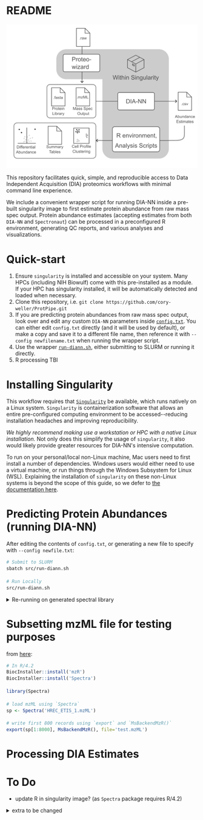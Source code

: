# README

![workflow-image](src/workflow.png)

This repository facilitates quick, simple, and reproducible access to Data Independent Acquisition (DIA) proteomics workflows with minimal command line experience.

We include a convenient wrapper script for running DIA-NN inside a pre-built singularity image to first estimate protein abundance from raw mass spec output. Protein abundance estimates (accepting estimates from both `DIA-NN` and `Spectronaut`) can  be processed in a preconfigured R environment, generating QC reports, and various analyses and visualizations.


# Quick-start

1. Ensure `singularity` is installed and accessible on your system. Many HPCs (including NIH Biowulf) come with this pre-installed as a module. If your HPC has singularity installed, it will be automatically detected and loaded when necessary.
2. Clone this repository, i.e. `git clone https://github.com/cory-weller/ProtPipe.git`
3. If you are predicting protein abundances from raw mass spec output, look over and edit any custom `DIA-NN` parameters inside [`config.txt`](config.txt). You can either edit `config.txt` directly (and it will be used by default), or make a copy and save it to a different file name, then reference it with `--config newfilename.txt` when running the wrapper script.
4. Use the wrapper [`run-diann.sh`](src/run-diann.sh), either submitting to SLURM or running it directly.
5. R processing TBI

# Installing Singularity

This workflow requires that [`Singularity`](https://sylabs.io/singularity) be available, which runs natively on a Linux system. `Singularity` is containerization software that allows an entire pre-configured computing environment to be accessed--reducing installation headaches and improving reproducibility. 

*We highly recommend making use a workstation or HPC with a native Linux installation.* Not only does this simplify the usage of `singularity`, it also would likely provide greater resources for DIA-NN's intensive computation.

To run on your personal/local non-Linux machine, Mac users need to first install a number of dependencies. Windows users would either need to use a virtual machine, or run things through the Windows Subsystem for Linux (WSL). Explaining the installation of `singularity` on these non-Linux systems is beyond the scope of this guide, so we defer to [the documentation here](https://docs.sylabs.io/guides/3.0/user-guide/installation.html).

# Predicting Protein Abundances (running DIA-NN)
After editing the contents of `config.txt`, or generating a new file to specify with `--config newfile.txt`:
```bash
# Submit to SLURM
sbatch src/run-diann.sh

# Run Locally
src/run-diann.sh
```

<details><summary>Re-running on generated spectral library</summary>

For regenerating final outputs without the long computational steps. Requires the .speclib files.

```
singularity exec \
--cleanenv -H /home/wellerca/ProtPipe ./src/diann-1.8.1.sif diann \
--fasta example/uniprot-proteome_Human_UP000005640_20191105.fasta \
--reannotate \
--f example/raw_MS_mzML/HREC_ETIS_2.mzML \
--threads 4 \
--out-lib test \
--qvalue 0.01 \
--min-fr-mz 200 \
--max-fr-mz 2000  \
--cut K*,R* \
--missed-cleavages 2 \
--min-pep-len 7 \
--max-pep-len 52 \
--min-pr-mz 300 \
--max-pr-mz 1800 \
--min-pr-charge 1 \
--max-pr-charge 4 \
--var-mods 5 \
--monitor-mod UniMod:1 \
--var-mod UniMod:35,15.994915,M \
--var-mod UniMod:1,42.010565,*n \
--smart-profiling \
--peak-center \
--no-ifs-removal \
--met-excision  \
--matrices \
--lib test.speclib \
--out test
```

</details>

# Subsetting mzML file for testing purposes
from [here](https://rformassspectrometry.github.io/Spectra/articles/Spectra.html#exporting-spectra):
```R
# In R/4.2
BiocInstaller::install('mzR')
BiocInstaller::install('Spectra')

library(Spectra)

# load mzML using `Spectra`
sp <- Spectra('HREC_ETIS_1.mzML')

# write first 800 records using `export` and `MsBackendMzR()`
export(sp[1:8000], MsBackendMzR(), file='test.mzML')
```

# Processing DIA Estimates

# To Do
* update R in singularity image? (as `Spectra` package requires R/4.2)




<details><summary>extra to be changed</summary>
```bash
# Submit to SLURM
sbatch src/process-dia.sh \
    --config config.txt \
    --mzml ./example/raw_MS_mzML/HREC_ETIS_1.mzML \
    --fasta ./example/uniprot-proteome_Human_UP000005640_20191105.fasta \
    --out example/

# Run Locally
src/run-diann.sh \
    --config config.txt \
    --mzml ./example/raw_MS_mzML/HREC_ETIS_1.mzML \
    --fasta ./example/uniprot-proteome_Human_UP000005640_20191105.fasta \
    --out example/
```

Executing [`run.sh`](src/run.sh) runs the pipeline outlind below. Briefly, it
1. Retrieves the required pre-built singularity image 
2. Defines input/output parameters
3. Executes the processing script [`processing.R`](src/processing.R) within a singularity container

# Notes
Expect ~2 hours of runtime per sample with 20 cores

The output files of interest are
| Filename                  | Description |
| --------                  | ----------- |
| `<specfile>.quant`        | ?? |
| `report-lib.tsv`          | ?? |
| `report-lib.tsv.speclib`  | ?? |
| `report.pr_matrix.tsv`    | precursor ion quantities |
| `report.pg_matrix.tsv`    | protein group quantities |
| `report.gg_matrix.tsv`    | gene group quantities |
| `report.stats.tsv`        | gene group quantities |
| `report.tsv.tsv`          |  precursor ions identified, quantities, quality metrics and annotations |

---




## Running the processing R script
After ensuring the singularity image is available, [`run.sh`](src/run.sh) defines input/output
parameters and executes [`processing.R`](src/processing.R) within the container, generating
plots or tables within the defined output directories.

```bash
pro_input='input/spe_Report_Proteins.csv' #csv of the protein groups quntification generated by SN
project_name='test' #the name of this project
outdir='./output' #output dir
design_matrix='input/design_matrix.csv' #csv file of design matrix for comparison
r_script='processing.R'

# unused / NYI:
# pep_input='' #the csv file of the peptide intensity from the SN
# normalization='' # 'T' or 'F'

module load singularity

singularity run -H $PWD:/home src/${img}.sif \
    Rscript src/${r_script} \
    --pro_input ${pro_input} \
    -p ${project_name} \
    -o ${outdir} \
    --design_matrix ${design_matrix}
```




## Proteomics data anylysis 

This workflow performs the following tasks:
- [Spectronaut](https://biognosys.com/resources/spectronaut-the-deepest-proteome-coverage-available/) or [DIA-NN](https://github.com/vdemichev/DiaNN) for Protein Analysis and Quantification
- Quality control and data filltering
- Normalization and imputation(OPTIONAL)
- Data Cluster
- Differential expression analysis and visualization
- Downstream functional enrichment analysis
- Run all steps from start to finish

## System requirements
- Windows for Spectronaut
- Linux for DIA-NN
- R 



## DIA-NN for Protein Analysis and Quantification
We uses the DIA-NN software for protein analysis and quantification on biowulf or Windows systerm.

Use the following commands to run DIA-NN on prebuilt module on biowulf：
``` bash
# TODO: change diann to work as singularity container
module load diann
diann \
    --f ../20210208_KLOF_DIA_FAIMS_35V_d0_1.mzML   \
    --lib  \
    --threads 24 \
    --verbose 1 \
    --out ./report.tsv \
    --matrices \
    --out-lib ./report-lib.tsv \
    --gen-spec-lib \
    --predictor \
    --fasta ../uniprot-proteome_Human_UP000005640_20191105.fasta \
    --fasta-search \
    --min-fr-mz 200 \
    --max-fr-mz 2000 \
    --met-excision \
    --cut K*,R* \
    --missed-cleavages 2 \
    --min-pep-len 7 \
    --max-pep-len 52 \
    --min-pr-mz 300 \
    --max-pr-mz 1800 \
    --min-pr-charge 1 \
    --max-pr-charge 4 \
    --unimod4 \
    --var-mods 5 \
    --var-mod UniMod:35,15.994915,M \
    --var-mod UniMod:1,42.010565,*n \
    --monitor-mod UniMod:1 \
    --reanalyse \
    --relaxed-prot-inf \
    --smart-profiling \
    --peak-center \
    --no-ifs-removal  \
``` 

## Quality control and data filltering
We used the R to process the MS data, visualize the samples quality and fillter some sample with poor quality. This step will provide the figures including the total number of identified and quantified protein groups, the distribution of protein intensity, and correlation among protein abundance of the biological replicates.

Runing the code:
``` bash
# QC.R does not exist
Rscript src/QC.R \
    --pro_input $pro_input \
    --pep_input $pep_input \
    -p $project_name \
    -o $outdir
``` 

## Data Cluster
The data cluster include HC-cluster, PCA, and UMAP.

``` bash
# TODO: cluster_plot.R renamed cluster.R?
Rscript cluster_plot.R -i $pro_input -p $project_name -o $outdir
``` 


## Differential expression analysis(T-test) and downstream functional enrichment analysis
DE analysis is done using the t-test. Downstream functional enrichment analysis for Differential expression gene. It takes the MS quatification from Spectronaut as an input:
```
# TODO: DE_enrichment.R does not exist
Rscript DE_enrichment.R -i $pro_input -c $control -o $outdir 
```

## Bash comand line

```
# TODO: spe_pro.bash does not exist
bash spe_pro.bash
```


## Tiny example

### Generating tiny example files
Wanting to subset down to 5% of FASTA file and 1% of mzML file. Subsetting the fasta is easy.
`wc -l example/uniprot-proteome_Human_UP000005640_20191105.fasta` yields 539137 lines. First 4999
lines evenly splits between entries, and is ~1% of the file.

```bash
head -n 4999 example/uniprot-proteome_Human_UP000005640_20191105.fasta > tiny/tiny.fasta
```

Splitting the mzML file is more difficult due to XML formatting. One of the files 
`example/uniprot-proteome_Human_UP000005640_20191105.fasta` contains 78301 `<pectrum index>` fields.
We can subset by excluding the lines for 99% of the indices. If we only want ~700 of the indices,
we exclude indices 701-78301. Each field ends with a `</spectrum>` tag.

Based on pattern finding and line numbers, we want lines 1-(line BEFORE index 701, i.e. `<`) and from
(line CONTAINING `</spectrumList>`, i.e. `>=`) through EOF.

```bash
lower=$(grep -n '<spectrum index="701"' example/raw_MS_mzML/HREC_IRIS_1.mzML | cut -d ':' -f 1)
upper=$(grep -n '</spectrumList>' example/raw_MS_mzML/HREC_IRIS_1.mzML | cut -d ':' -f 1)
awk -v lower=${lower} \
    -v upper=${upper} \
    'NR < lower || NR >= upper' example/raw_MS_mzML/HREC_IRIS_1.mzML \
    > tiny/tiny.mxML
```

### Test run with container
```bash
src/tiny-diann-test.sh tiny/tiny.mxML tiny/tiny.fasta 
```

</details>
